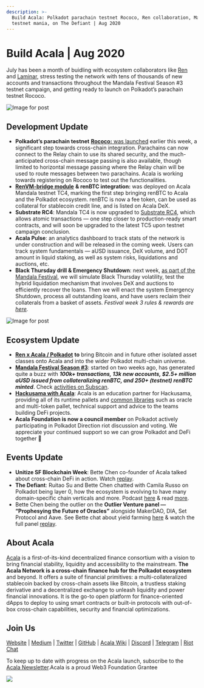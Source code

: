 ```yaml
---
description: >-
  Build Acala: Polkadot parachain testnet Rococo, Ren collaboration, Mandala
  testnet mania, on The Defiant | Aug 2020
---
```


# Build Acala \| Aug 2020

July has been a month of buidling with ecosystem collaborators like [Ren](https://renproject.io/) and [Laminar](http://laminar.one/), stress testing the network with tens of thousands of new accounts and transactions throughout the Mandala Festival Season \#3 testnet campaign, and getting ready to launch on Polkadot’s parachain testnet Rococo.

![Image for post](https://miro.medium.com/max/8000/1*6wJEyP0ojcA8zM3SZAPzqQ.jpeg)

## **Development Update** <a id="be77"></a>

* **Polkadot’s parachain testnet** [**Rococo:** was launched](https://polkadot.network/introducing-rococo-polkadots-parachain-testnet/) earlier this week, a significant step towards cross-chain integration. Parachains can now connect to the Relay chain to use its shared security, and the much-anticipated cross-chain message passing is also available, though limited to horizontal message passing where the Relay chain will be used to route messages between two parachains. Acala is working towards registering on Rococo to test out the functionalities.
* [**RenVM-bridge module**](https://github.com/AcalaNetwork/Acala/tree/master/ecosystem-modules) **& renBTC integration:** was deployed on Acala Mandala testnet TC4, marking the first step bringing renBTC to Acala and the Polkadot ecosystem. renBTC is now a fee token, can be used as collateral for stablecoin credit line, and is listed on Acala DeX.
* **Substrate RC4**: Mandala TC4 is now upgraded to [Substrate RC4](https://github.com/paritytech/substrate/releases/tag/v2.0.0-rc4), which allows atomic transactions — one step closer to production-ready smart contracts, and will soon be upgraded to the latest TC5 upon testnet campaign conclusion.
* **Acala Pulse**: an analytics dashboard to track stats of the network is under construction and will be released in the coming week. Users can track system fundamentals — aUSD issuance, DeX volume, and DOT amount in liquid staking, as well as system risks, liquidations and auctions, etc.
* **Black Thursday drill & Emergency Shutdown**: next week, [as part of the Mandala Festival](https://github.com/AcalaNetwork/Acala/wiki/W.-Contribution-&-Rewards#week-3-black-thursday-simulation), we will simulate Black Thursday volatility, test the hybrid liquidation mechanism that involves DeX and auctions to efficiently recover the loans. Then we will enact the system Emergency Shutdown, process all outstanding loans, and have users reclaim their collaterals from a basket of assets. _Festival week 3 rules & rewards are_ [_here_](https://github.com/AcalaNetwork/Acala/wiki/W.-Contribution-&-Rewards#week-3-black-thursday-simulation)_._

![Image for post](https://miro.medium.com/max/2880/1*XQbgIIFPlzwrK8L1eXdKew.jpeg)

## **Ecosystem Update** <a id="3730"></a>

* [**Ren x Acala / Polkadot**](https://medium.com/acalanetwork/bringing-btc-to-polkadot-acala-x-ren-e7959855d5aa?source=collection_home---4------2-----------------------) **to** bring Bitcoin and in future other isolated asset classes onto Acala and into the wider Polkadot multi-chain universe.
* [**Mandala Festival Season \#3**](https://medium.com/acalanetwork/acala-mandala-festival-season-3-d0a6f155c154?source=collection_home---4------1-----------------------): started on two weeks ago, has generated quite a buzz with _**100k+ transactions, 13k new accounts, $2.5+ million aUSD issued from collateralizing renBTC, and 250+ \(testnet\) renBTC minted**_. Check [activities on Subscan](https://acala-testnet.subscan.io/).
* [**Hackusama with Acala**](https://medium.com/acalanetwork/hackusama-ea1ddf3e945a): Acala is an education partner for Hackusama, providing all of its runtime pallets and [common libraries](https://github.com/open-web3-stack/open-runtime-module-library) such as oracle and multi-token pallet, technical support and advice to the teams building DeFi projects.
* **Acala Foundation is now a council member** on Polkadot actively participating in Polkadot Direction riot discussion and voting. We appreciate your continued support so we can grow Polkadot and DeFi together 🚀

## **Events Update** <a id="1f9e"></a>

* **Unitize SF Blockchain Week**: Bette Chen co-founder of Acala talked about cross-chain DeFi in action. Watch [replay](https://next.brella.io/events/unitize2020/schedule/156155).
* **The Defiant**: Ruitao Su and Bette Chen chatted with Camila Russo on Polkadot being layer 0, how the ecosystem is evolving to have many domain-specific chain verticals and more. Podcast [here](https://anchor.fm/camila-russo/episodes/Developers-Will-Wake-Up-to-the-Fact-That-Theres-a-Toolkit-to-Build-Full-Fledged-Customized-Chains-Acalas-Bette-Chen-eh7sp0/a-a2pmg6h) & read [more](https://twitter.com/DefiantNews/status/1287758518913765377?s=20).
* Bette Chen being the outlier on the **Outlier Venture panel — “Prophesying the Future of Oracles”** alongside MakerDAO, DIA, Set Protocol and Aave. See Bette chat about yield farming [here](https://twitter.com/OVioHQ/status/1290644606892343297?s=20) & watch the full panel [replay](https://www.crowdcast.io/e/prophesying-oracles).

## About Acala <a id="0d9e"></a>

[Acala](http://acala.network/) is a first-of-its-kind decentralized finance consortium with a vision to bring financial stability, liquidity and accessibility to the mainstream. **The Acala Network is a cross-chain finance hub for the Polkadot ecosystem** and beyond. It offers a suite of financial primitives: a multi-collateralized stablecoin backed by cross-chain assets like Bitcoin, a trustless staking derivative and a decentralized exchange to unleash liquidity and power financial innovations. It is the go-to open platform for finance-oriented dApps to deploy to using smart contracts or built-in protocols with out-of-box cross-chain capabilities, security and financial optimizations.

## Join Us <a id="90d3"></a>

[Website](https://acala.network/) \| [Medium](https://medium.com/acalanetwork) \| [Twitter](https://twitter.com/AcalaNetwork) \| [GitHub](https://github.com/AcalaNetwork/Acala) \| [Acala Wiki](https://github.com/AcalaNetwork/Acala/wiki) \| [Discord](https://discord.gg/vdbFVCH) \| [Telegram](https://t.me/acalaofficial) \| [Riot Chat](https://riot.im/app/#/room/#acala:matrix.org)

To keep up to date with progress on the Acala launch, subscribe to the[ Acala Newsletter](https://share.hsforms.com/1X9RxkXk-R62I0VNbATaDXw4h8qc).Acala is a proud Web3 Foundation Grantee

![](https://miro.medium.com/max/1500/0*1KozUmtgLB7qV79q.jpeg)

